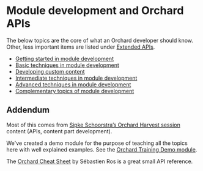 # Module development and Orchard APIs



The below topics are the core of what an Orchard developer should know. Other, less important items are listed under [Extended APIs](../ExtendedApis/).


- [Getting started in module development](GettingStartedInModuleDevelopment)
- [Basic techniques in module development](BasicTechniquesInModuleDevelopment)
- [Developing custom content](DevelopingCustomContent)
- [Intermediate techniques in module development](IntermediateTechniquesInModuleDevelopment)
- [Advanced techniques in module development](AdvancedTechniquesInModuleDevelopment)
- [Complementary topics of module development](ComplementaryTopicsInModuleDevelopment)


## Addendum

Most of this comes from [Sipke Schoorstra’s Orchard Harvest session](http://www.youtube.com/watch?v=MH9mcodTX-U) content (APIs, content part development).

We've created a demo module for the purpose of teaching all the topics here with well explained examples. See the [Orchard Training Demo module](http://orchardtrainingdemo.codeplex.com/).

The [Orchard Cheat Sheet](http://sebastienros.github.com/CheatSheet/) by Sébastien Ros is a great small API reference.